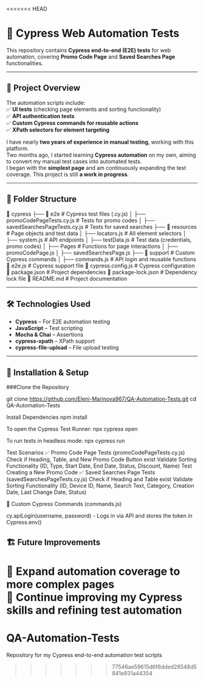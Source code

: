 <<<<<<< HEAD
# 🚀 Cypress Web Automation Tests  

This repository contains **Cypress end-to-end (E2E) tests** for web automation, covering **Promo Code Page** and **Saved Searches Page** functionalities.

---

## 📌 Project Overview  
The automation scripts include:  
✅ **UI tests** (checking page elements and sorting functionality)  
✅ **API authentication tests**  
✅ **Custom Cypress commands for reusable actions**  
✅ **XPath selectors for element targeting**  

I have nearly **two years of experience in manual testing**, working with this platform.  
Two months ago, I started learning **Cypress automation** on my own, aiming to convert my manual test cases into automated tests.  
I began with the **simplest page** and am continuously expanding the test coverage. This project is still **a work in progress**.

---

## 📂 Folder Structure  
📂 cypress
├── 📂 e2e # Cypress test files (.cy.js)
│ ├── promoCodePageTests.cy.js # Tests for promo codes
│ ├── savedSearchesPageTests.cy.js # Tests for saved searches
├── 📂 resources # Page objects and test data
│ ├── locators.js # All element selectors
│ ├── system.js # API endpoints
│ ├── testData.js # Test data (credentials, promo codes)
│ ├── Pages # Functions for page interactions
│ ├── promoCodePage.js
│ ├── savedSearchesPage.js
├── 📂 support # Custom Cypress commands
│ ├── commands.js # API login and reusable functions
📄 e2e.js # Cypress support file
📄 cypress.config.js # Cypress configuration
📄 package.json # Project dependencies
📄 package-lock.json # Dependency lock file
📄 README.md # Project documentation


---

## 🛠️ Technologies Used  
- **Cypress** – For E2E automation testing  
- **JavaScript** – Test scripting  
- **Mocha & Chai** – Assertions  
- **cypress-xpath** – XPath support  
- **cypress-file-upload** – File upload testing  

---

## 🚀 Installation & Setup  
###Clone the Repository  

git clone https://github.com/Eleni-Marinova967/QA-Automation-Tests.git
cd QA-Automation-Tests

Install Dependencies
npm install


To open the Cypress Test Runner:
npx cypress open

To run tests in headless mode:
npx cypress run


Test Scenarios
✅ Promo Code Page Tests (promoCodePageTests.cy.js)
Check if Heading, Table, and New Promo Code Button exist
Validate Sorting Functionality (ID, Type, Start Date, End Date, Status, Discount, Name)
Test Creating a New Promo Code
✅ Saved Searches Page Tests (savedSearchesPageTests.cy.js)
Check if Heading and Table exist
Validate Sorting Functionality (ID, Device ID, Name, Search Text, Category, Creation Date, Last Change Date, Status)


🔹 Custom Cypress Commands (commands.js)

cy.apiLogin(username, password)	- Logs in via API and stores the token in Cypress.env()

## 🏗️ Future Improvements  
 
🔹 Expand automation coverage to more complex pages  
🔹 Continue improving my Cypress skills and refining test automation  
=======
# QA-Automation-Tests
Repository for my Cypress end-to-end automation test scripts
>>>>>>> 77546ae59615d6f6dded28548d5841e931a44354
